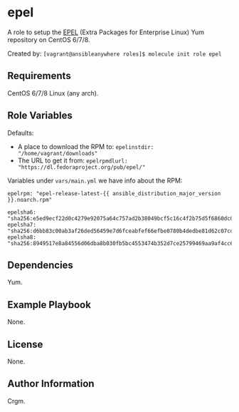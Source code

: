 epel
=====

A role to setup the [EPEL](https://fedoraproject.org/wiki/EPEL) (Extra Packages for Enterprise Linux) Yum repository on CentOS 6/7/8.

Created by: `[vagrant@ansibleanywhere roles]$ molecule init role epel`


Requirements
------------

CentOS 6/7/8 Linux (any arch).

Role Variables
--------------

Defaults:

* A place to download the RPM to: `epelinstdir: "/home/vagrant/downloads"`
* The URL to get it from: `epelrpmdlurl: "https://dl.fedoraproject.org/pub/epel/"`

Variables under `vars/main.yml` we have info about the RPM:

```
epelrpm: "epel-release-latest-{{ ansible_distribution_major_version }}.noarch.rpm"

epelsha6: "sha256:e5ed9ecf22d0c4279e92075a64c757ad2b38049bcf5c16c4f2b75d5f6860dc0d"
epelsha7: "sha256:d6bb83c00ab3af26ded56459e7d6fceabfef66efbe0780b4dedbe81d62c07cd5"
epelsha8: "sha256:8949517e8a84556d06dba8b030fb5bc4553474b352d7ce25799469aa9af4cc62"
```

Dependencies
------------

Yum.

Example Playbook
----------------

None.

License
-------

None.

Author Information
------------------

Crgm.
